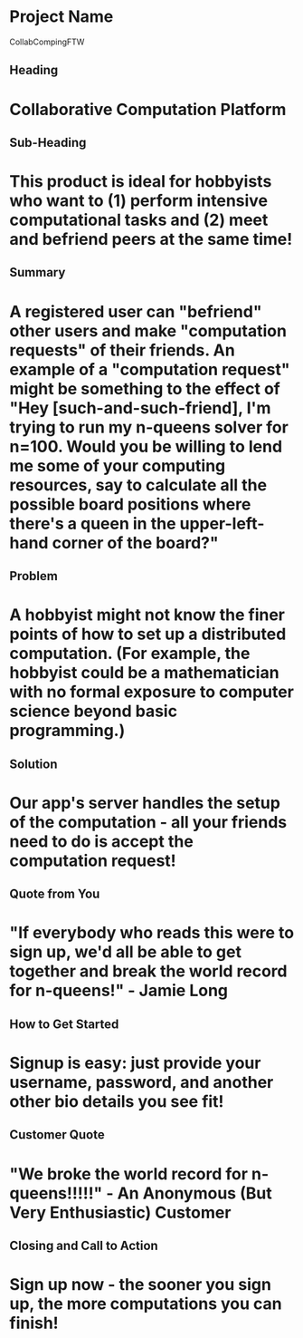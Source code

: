 # Project Name #
  CollabCompingFTW
<!--
> This material was originally posted [here](http://www.quora.com/What-is-Amazons-approach-to-product-development-and-product-management). It is reproduced here for posterities sake.

There is an approach called "working backwards" that is widely used at Amazon. They work backwards from the customer, rather than starting with an idea for a product and trying to bolt customers onto it. While working backwards can be applied to any specific product decision, using this approach is especially important when developing new products or features.

For new initiatives a product manager typically starts by writing an internal press release announcing the finished product. The target audience for the press release is the new/updated product's customers, which can be retail customers or internal users of a tool or technology. Internal press releases are centered around the customer problem, how current solutions (internal or external) fail, and how the new product will blow away existing solutions.

If the benefits listed don't sound very interesting or exciting to customers, then perhaps they're not (and shouldn't be built). Instead, the product manager should keep iterating on the press release until they've come up with benefits that actually sound like benefits. Iterating on a press release is a lot less expensive than iterating on the product itself (and quicker!).

If the press release is more than a page and a half, it is probably too long. Keep it simple. 3-4 sentences for most paragraphs. Cut out the fat. Don't make it into a spec. You can accompany the press release with a FAQ that answers all of the other business or execution questions so the press release can stay focused on what the customer gets. My rule of thumb is that if the press release is hard to write, then the product is probably going to suck. Keep working at it until the outline for each paragraph flows.

Oh, and I also like to write press-releases in what I call "Oprah-speak" for mainstream consumer products. Imagine you're sitting on Oprah's couch and have just explained the product to her, and then you listen as she explains it to her audience. That's "Oprah-speak", not "Geek-speak".

Once the project moves into development, the press release can be used as a touchstone; a guiding light. The product team can ask themselves, "Are we building what is in the press release?" If they find they're spending time building things that aren't in the press release (overbuilding), they need to ask themselves why. This keeps product development focused on achieving the customer benefits and not building extraneous stuff that takes longer to build, takes resources to maintain, and doesn't provide real customer benefit (at least not enough to warrant inclusion in the press release).
 -->

## Heading ##
  # Collaborative Computation Platform

## Sub-Heading ##
  # This product is ideal for hobbyists who want to (1) perform intensive computational tasks and (2) meet and befriend peers at the same time!

## Summary ##
  # A registered user can "befriend" other users and make "computation requests" of their friends. An example of a "computation request" might be something to the effect of "Hey [such-and-such-friend], I'm trying to run my n-queens solver for n=100. Would you be willing to lend me some of your computing resources, say to calculate all the possible board positions where there's a queen in the upper-left-hand corner of the board?"

## Problem ##
  # A hobbyist might not know the finer points of how to set up a distributed computation. (For example, the hobbyist could be a mathematician with no formal exposure to computer science beyond basic programming.)

## Solution ##
  # Our app's server handles the setup of the computation - all your friends need to do is accept the computation request!

## Quote from You ##
  # "If everybody who reads this were to sign up, we'd all be able to get together and break the world record for n-queens!" - Jamie Long

## How to Get Started ##
  # Signup is easy: just provide your username, password, and another other bio details you see fit!

## Customer Quote ##
  # "We broke the world record for n-queens!!!!!" - An Anonymous (But Very Enthusiastic) Customer

## Closing and Call to Action ##
  # Sign up now - the sooner you sign up, the more computations you can finish!
